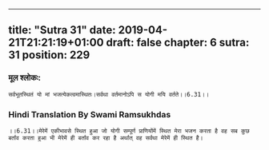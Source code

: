 
---
title: "Sutra 31"
date: 2019-04-21T21:21:19+01:00
draft: false
chapter: 6
sutra: 31
position: 229
---
### मूल श्लोकः:
```
सर्वभूतस्थितं यो मां भजत्येकत्वमास्थितः।सर्वथा वर्तमानोऽपि स योगी मयि वर्तते।।6.31।।

```

### Hindi Translation By Swami Ramsukhdas
```
।।6.31।।मेरेमें एकीभावसे स्थित हुआ जो योगी सम्पूर्ण प्राणियोंमें स्थित मेरा भजन करता है वह सब कुछ बर्ताव करता हुआ भी मेरेमें ही बर्ताव कर रहा है अर्थात् वह सर्वथा मेरेमें ही स्थित है। 

```


